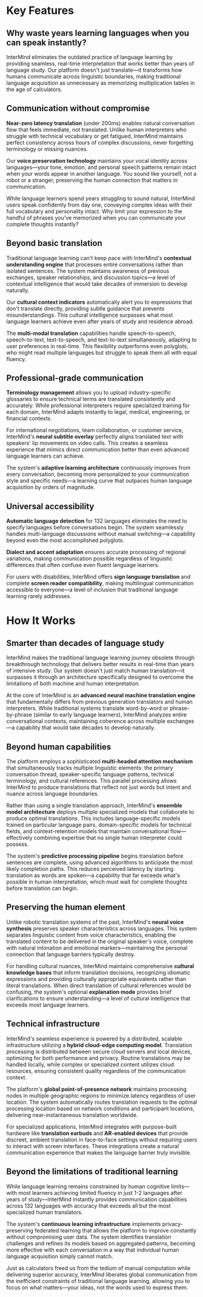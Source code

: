 # Key Features

## Why waste years learning languages when you can speak instantly?

InterMind eliminates the outdated practice of language learning by providing seamless, real-time interpretation that works better than years of language study. Our platform doesn't just translate—it transforms how humans communicate across linguistic boundaries, making traditional language acquisition as unnecessary as memorizing multiplication tables in the age of calculators.

## Communication without compromise

**Near-zero latency translation** (under 200ms) enables natural conversation flow that feels immediate, not translated. Unlike human interpreters who struggle with technical vocabulary or get fatigued, InterMind maintains perfect consistency across hours of complex discussions, never forgetting terminology or missing nuances.

Our **voice preservation technology** maintains your vocal identity across languages—your tone, emotion, and personal speech patterns remain intact when your words appear in another language. You sound like yourself, not a robot or a stranger, preserving the human connection that matters in communication.

While language learners spend years struggling to sound natural, InterMind users speak confidently from day one, conveying complex ideas with their full vocabulary and personality intact. Why limit your expression to the handful of phrases you've memorized when you can communicate your complete thoughts instantly?

## Beyond basic translation

Traditional language learning can't keep pace with InterMind's **contextual understanding engine** that processes entire conversations rather than isolated sentences. The system maintains awareness of previous exchanges, speaker relationships, and discussion topics—a level of contextual intelligence that would take decades of immersion to develop naturally.

Our **cultural context indicators** automatically alert you to expressions that don't translate directly, providing subtle guidance that prevents misunderstandings. This cultural intelligence surpasses what most language learners achieve even after years of study and residence abroad.

The **multi-modal translation** capabilities handle speech-to-speech, speech-to-text, text-to-speech, and text-to-text simultaneously, adapting to user preferences in real-time. This flexibility outperforms even polyglots, who might read multiple languages but struggle to speak them all with equal fluency.

## Professional-grade communication

**Terminology management** allows you to upload industry-specific glossaries to ensure technical terms are translated consistently and accurately. While professional interpreters require specialized training for each domain, InterMind adapts instantly to legal, medical, engineering, or financial contexts.

For international negotiations, team collaboration, or customer service, InterMind's **neural subtitle overlay** perfectly aligns translated text with speakers' lip movements on video calls. This creates a seamless experience that mimics direct communication better than even advanced language learners can achieve.

The system's **adaptive learning architecture** continuously improves from every conversation, becoming more personalized to your communication style and specific needs—a learning curve that outpaces human language acquisition by orders of magnitude.

## Universal accessibility

**Automatic language detection** for 132 languages eliminates the need to specify languages before conversations begin. The system seamlessly handles multi-language discussions without manual switching—a capability beyond even the most accomplished polyglots.

**Dialect and accent adaptation** ensures accurate processing of regional variations, making communication possible regardless of linguistic differences that often confuse even fluent language learners.

For users with disabilities, InterMind offers **sign language translation** and complete **screen reader compatibility**, making multilingual communication accessible to everyone—a level of inclusion that traditional language learning rarely addresses.

# How It Works

## Smarter than decades of language study

InterMind makes the traditional language learning journey obsolete through breakthrough technology that delivers better results in real-time than years of intensive study. Our system doesn't just match human translation—it surpasses it through an architecture specifically designed to overcome the limitations of both machine and human interpretation.

At the core of InterMind is an **advanced neural machine translation engine** that fundamentally differs from previous generation translators and human interpreters. While traditional systems translate word-by-word or phrase-by-phrase (similar to early language learners), InterMind analyzes entire conversational contexts, maintaining coherence across multiple exchanges—a capability that would take decades to develop naturally.

## Beyond human capabilities

The platform employs a sophisticated **multi-headed attention mechanism** that simultaneously tracks multiple linguistic elements: the primary conversation thread, speaker-specific language patterns, technical terminology, and cultural references. This parallel processing allows InterMind to produce translations that reflect not just words but intent and nuance across language boundaries.

Rather than using a single translation approach, InterMind's **ensemble model architecture** deploys multiple specialized models that collaborate to produce optimal translations. This includes language-specific models trained on particular language pairs, domain-specific models for technical fields, and context-retention models that maintain conversational flow—effectively combining expertise that no single human interpreter could possess.

The system's **predictive processing pipeline** begins translation before sentences are complete, using advanced algorithms to anticipate the most likely completion paths. This reduces perceived latency by starting translation as words are spoken—a capability that far exceeds what's possible in human interpretation, which must wait for complete thoughts before translation can begin.

## Preserving the human element

Unlike robotic translation systems of the past, InterMind's **neural voice synthesis** preserves speaker characteristics across languages. This system separates linguistic content from voice characteristics, enabling the translated content to be delivered in the original speaker's voice, complete with natural intonation and emotional markers—maintaining the personal connection that language barriers typically destroy.

For handling cultural nuances, InterMind maintains comprehensive **cultural knowledge bases** that inform translation decisions, recognizing idiomatic expressions and providing culturally appropriate equivalents rather than literal translations. When direct translation of cultural references would be confusing, the system's optional **explanation mode** provides brief clarifications to ensure understanding—a level of cultural intelligence that exceeds most language learners.

## Technical infrastructure

InterMind's seamless experience is powered by a distributed, scalable infrastructure utilizing a **hybrid cloud-edge computing model**. Translation processing is distributed between secure cloud servers and local devices, optimizing for both performance and privacy. Routine translations may be handled locally, while complex or specialized content utilizes cloud resources, ensuring consistent quality regardless of the communication context.

The platform's **global point-of-presence network** maintains processing nodes in multiple geographic regions to minimize latency regardless of user location. The system automatically routes translation requests to the optimal processing location based on network conditions and participant locations, delivering near-instantaneous translation worldwide.

For specialized applications, InterMind integrates with purpose-built hardware like **translation earbuds** and **AR-enabled devices** that provide discreet, ambient translation in face-to-face settings without requiring users to interact with screen interfaces. These integrations create a natural communication experience that makes the language barrier truly invisible.

## Beyond the limitations of traditional learning

While language learning remains constrained by human cognitive limits—with most learners achieving limited fluency in just 1-2 languages after years of study—InterMind instantly provides communication capabilities across 132 languages with accuracy that exceeds all but the most specialized human translators.

The system's **continuous learning infrastructure** implements privacy-preserving federated learning that allows the platform to improve constantly without compromising user data. The system identifies translation challenges and refines its models based on aggregated patterns, becoming more effective with each conversation in a way that individual human language acquisition simply cannot match.

Just as calculators freed us from the tedium of manual computation while delivering superior accuracy, InterMind liberates global communication from the inefficient constraints of traditional language learning, allowing you to focus on what matters—your ideas, not the words used to express them.
